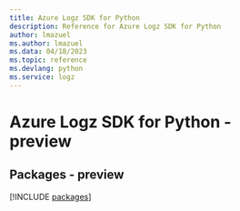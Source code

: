 ```yaml
---
title: Azure Logz SDK for Python
description: Reference for Azure Logz SDK for Python
author: lmazuel
ms.author: lmazuel
ms.data: 04/18/2023
ms.topic: reference
ms.devlang: python
ms.service: logz
---
```

# Azure Logz SDK for Python - preview
## Packages - preview
[!INCLUDE [packages](logz-index.md)]